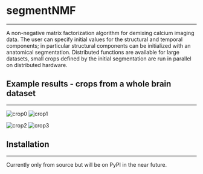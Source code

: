 # segmentNMF
---
A non-negative matrix factorization algorithm for demixing calcium imaging data.
The user can specify initial values for the structural and temporal components;
in particular structural components can be initialized with an anatomical segmentation.
Distributed functions are available for large datasets, small crops defined by the
initial segmentation are run in parallel on distributed hardware.

## Example results - crops from a whole brain dataset
---
![crop0](resources/crop0.gif)
![crop1](resources/crop1.gif)

![crop2](resources/crop2.gif)
![crop3](resources/crop3.gif)

## Installation
---
Currently only from source but will be on PyPI in the near future.


